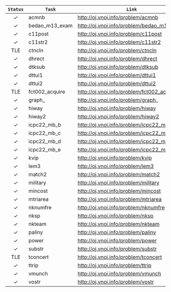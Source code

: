 `Status` | `Task` | `Link`
:---:|---|---
✓| acmnb|http://oj.vnoi.info/problem/acmnb
✓| bedao_m13_exam  |http://oj.vnoi.info/problem/bedao_m13_exam  
✓| c11post  |http://oj.vnoi.info/problem/c11post  
✓| c11str2  |http://oj.vnoi.info/problem/c11str2  
TLE| ctncln  |http://oj.vnoi.info/problem/ctncln  
✓| dhrect  |http://oj.vnoi.info/problem/dhrect  
✓| dtksub  |http://oj.vnoi.info/problem/dtksub  
✓| dttui1  |http://oj.vnoi.info/problem/dttui1  
✓| dttui2  |http://oj.vnoi.info/problem/dttui2  
TLE| fct002_acquire  |http://oj.vnoi.info/problem/fct002_acquire  
✓| graph_  |http://oj.vnoi.info/problem/graph_  
✓| hiway  |http://oj.vnoi.info/problem/hiway  
✓| hiway2  |http://oj.vnoi.info/problem/hiway2  
✓| icpc22_mb_b  |http://oj.vnoi.info/problem/icpc22_mb_b  
✓| icpc22_mb_c  |http://oj.vnoi.info/problem/icpc22_mb_c  
✓| icpc22_mb_d  |http://oj.vnoi.info/problem/icpc22_mb_d  
✓| icpc22_mb_e  |http://oj.vnoi.info/problem/icpc22_mb_e  
✓| kvip  |http://oj.vnoi.info/problem/kvip  
✓| lem3  |http://oj.vnoi.info/problem/lem3  
✓| match2  |http://oj.vnoi.info/problem/match2  
✓| military  |http://oj.vnoi.info/problem/military  
✓| mincost  |http://oj.vnoi.info/problem/mincost  
✓| mtriarea  |http://oj.vnoi.info/problem/mtriarea  
✓| nknumfre  |http://oj.vnoi.info/problem/nknumfre  
✓| nksp  |http://oj.vnoi.info/problem/nksp  
✓| nkteam  |http://oj.vnoi.info/problem/nkteam  
✓| paliny  |http://oj.vnoi.info/problem/paliny  
✓| power  |http://oj.vnoi.info/problem/power  
✓| substr  |http://oj.vnoi.info/problem/substr  
TLE| tconcert  |http://oj.vnoi.info/problem/tconcert  
✓| ttrip  |http://oj.vnoi.info/problem/ttrip  
✓| vmunch  |http://oj.vnoi.info/problem/vmunch  
✓| vostr  |http://oj.vnoi.info/problem/vostr  
